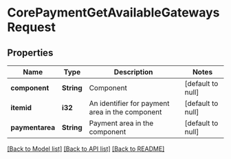 # CorePaymentGetAvailableGatewaysRequest

## Properties

Name | Type | Description | Notes
------------ | ------------- | ------------- | -------------
**component** | **String** | Component | [default to null]
**itemid** | **i32** | An identifier for payment area in the component | [default to null]
**paymentarea** | **String** | Payment area in the component | [default to null]

[[Back to Model list]](../README.md#documentation-for-models) [[Back to API list]](../README.md#documentation-for-api-endpoints) [[Back to README]](../README.md)


